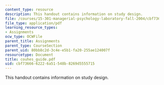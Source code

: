 ```yaml
---
content_type: resource
description: This handout contains information on study design.
file: /courses/15-301-managerial-psychology-laboratory-fall-2004/cbf7366662226a51548b8269d5555715_couhes_guide.pdf
file_type: application/pdf
learning_resource_types:
- Assignments
ocw_type: OCWFile
parent_title: Assignments
parent_type: CourseSection
parent_uid: 80bb8c2d-3c4e-e5b1-fa20-255ae124007f
resourcetype: Document
title: couhes_guide.pdf
uid: cbf73666-6222-6a51-548b-8269d5555715
---
```

This handout contains information on study design.

